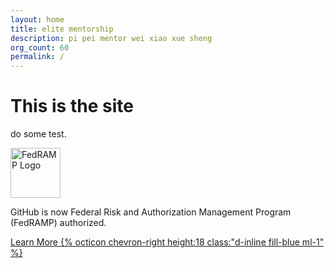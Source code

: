 ```yaml
---
layout: home
title: elite mentorship
description: pi pei mentor wei xiao xue sheng
org_count: 60
permalink: /
---
```


<div class="container-lg p-responsive py-4 py-lg-6 my-xl-4 text-center">
    <h1 class="alt-h1 mb-2 text-white">This is the site</h1>
    <p class="f2-light text-white">do some test.</p>
</div>


<div class="container-lg p-responsive">
  <div class="Box clearfix p-4 p-sm-5 col-md-7 mx-auto mt-6">
    <div class="float-left">
      <img class="d-block pr-4" style="width: 80px;" alt="FedRAMP Logo" src="{{"/assets/img/Fedramp-logo.svg" | relative_url}}">
    </div>
    <div class="overflow-hidden">
      <p>GitHub is now Federal Risk and Authorization Management Program (FedRAMP) authorized.
      </p>
      <a href="{{"/fedramp/" | relative_url}}">Learn More {% octicon chevron-right height:18 class:"d-inline fill-blue ml-1" %}</a>
    </div>
  </div>
</div>





